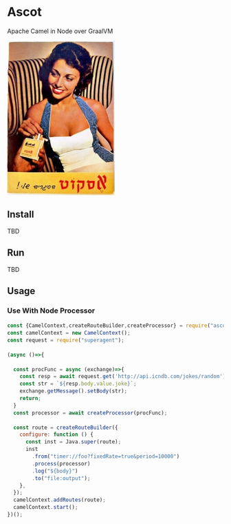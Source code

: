 # Ascot
Apache Camel in Node over GraalVM

![Image of Ascot Cigarette](/docs/ascot.jpg)

## Install

TBD

## Run

TBD

## Usage

### Use With Node Processor
```javascript
const {CamelContext,createRouteBuilder,createProcessor} = require("ascot");
const camelContext = new CamelContext();
const request = require("superagent");

(async ()=>{

  const procFunc = async (exchange)=>{
    const resp = await request.get('http://api.icndb.com/jokes/random').accept('application/json');
    const str = `${resp.body.value.joke}`;
    exchange.getMessage().setBody(str);
    return;
  }
  const processor = await createProcessor(procFunc);

  const route = createRouteBuilder({
    configure: function () {
      const inst = Java.super(route);
      inst
        .from("timer://foo?fixedRate=true&period=10000")
        .process(processor)
        .log("${body}")
        .to("file:output");
    },
  });
  camelContext.addRoutes(route);
  camelContext.start();
})();

```
